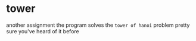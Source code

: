 # tower
another assignment
the program solves the `tower of hanoi` problem
pretty sure you've heard of it before